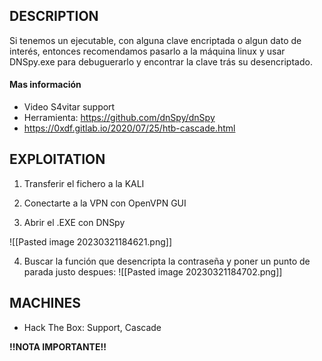 ## DESCRIPTION

Si tenemos un ejecutable, con alguna clave encriptada o algun dato de interés, entonces recomendamos pasarlo a la máquina linux y usar DNSpy.exe para debuguerarlo y encontrar la clave trás su desencriptado.


#### Mas información
* Video S4vitar support
* Herramienta: https://github.com/dnSpy/dnSpy
* https://0xdf.gitlab.io/2020/07/25/htb-cascade.html

## EXPLOITATION

1. Transferir el fichero a la KALI

2. Conectarte a la VPN con OpenVPN GUI

3. Abrir el .EXE con DNSpy

![[Pasted image 20230321184621.png]]

4. Buscar la función que desencripta la contraseña y poner un punto de parada justo despues:
![[Pasted image 20230321184702.png]]

## MACHINES

* Hack The Box: Support, Cascade

**!!NOTA IMPORTANTE!!** 
